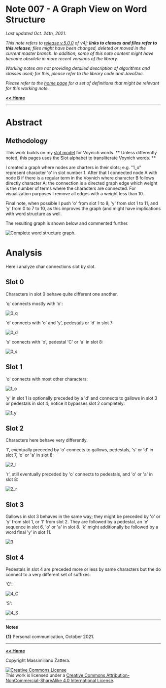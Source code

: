 # Note 007 - A Graph View on Word Structure

_Last updated Oct. 24th, 2021._

_This note refers to [release v.5.0.0](https://github.com/mzattera/v4j/tree/v.5.0.0) of v4j;
**links to classes and files refer to this release**; files might have been changed, deleted or moved in the current master branch.
In addition, some of this note content might have become obsolete in more recent versions of the library._

_Working notes are not providing detailed description of algorithms and classes used; for this, please refer to the 
library code and JavaDoc._

_Please refer to the [home page](..) for a set of definitions that might be relevant for this working note._

[**<< Home**](..)

---


# Abstract


## Methodology

This work builds on my [slot model](../005) for Voynich words. 
** Unless differently noted, this pages uses the Slot alphabet to transliterate Voynich words. **

I created a graph where nodes are charters in their slots; e.g. "1_o" represent character 'o' in slot number 1.
After that I connected node A with node B if there is a regular term in the Voynich where character B follows directly character A;
the connection is a directed graph edge which weight is the number of terms where the characters are connected.
For visualization purposes I remove all edges with a weight less than 10.

Final note, when possible I push 'o' from slot 1 to 8, 'y' from slot 1 to 11, and 'y' from 0 to  7 to 10,
as this improves the graph (and might have implications with word structure as well.

The resulting graph is shown below and commented further.

![Complete word structure graph.](images/Complete.PNG)

# Analysis

Here i analyze char connections slot by slot.

## Slot 0

Characters in slot 0 behave quite different one another.

'q' connects mostly with 'o':

![0_q](images/0_q.PNG)

'd' connects with 'o' and 'y', pedestals or 'd' in slot 7:

![0_d](images/0_d.PNG)

's' connects with 'o', pedestal 'C' or 'a' in slot 8:

![0_s](images/0_s.PNG)

## Slot 1

'o' connects with most other characters:

![1_o](images/1_o.PNG)

'y' in slot 1 is optionally preceded by a 'd' and connects to gallows in slot 3 or pedestals in slot 4; notice it bypasses slot 2 completely:

![1_y](images/1_y.PNG)

## Slot 2

Characters here behave very differently.

'l', eventually preceded by 'o' connects to gallows, pedestals, 's' or 'd' in slot 7, 'o' or 'a' in slot 8:

![2_l](images/2_l.PNG)

'r', still eventually preceded by 'o' connects to pedestals, and 'o' or 'a' in slot 8:

![2_r](images/2_r.PNG)

## Slot 3

Gallows in slot 3 behaves in the same way; they might be preceded by 'o' or 'y' from slot 1, or 'l' from slot 2.
They are followed by a pedestal, an 'e' sequence in slot 6, 'o' or 'a' in slot 8.
'k' might additionally be followed by a word final 'y' in slot 11.

![3](images/3.PNG)

## Slot 4

Pedestals in slot 4 are preceded more or less by same characters but the do connect to a very different set of suffixes:

'C':

![4_C](images/4_C.PNG)

'S':

![4_S](images/4_S.PNG)






  
	
---

**Notes**

<a id="Note1">**{1}**</a> Personal communication, October 2021.


---

[**<< Home**](..)

Copyright Massimiliano Zattera.

<a rel="license" href="http://creativecommons.org/licenses/by-nc-sa/4.0/"><img alt="Creative Commons License" style="border-width:0" src="https://i.creativecommons.org/l/by-nc-sa/4.0/88x31.png" /></a><br />This work is licensed under a <a rel="license" href="http://creativecommons.org/licenses/by-nc-sa/4.0/">Creative Commons Attribution-NonCommercial-ShareAlike 4.0 International License</a>.
